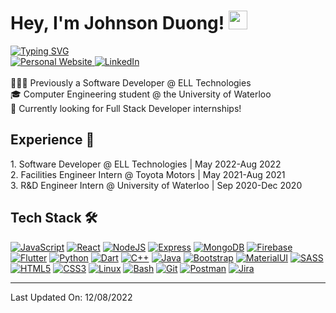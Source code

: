 <h1> Hey, I'm Johnson Duong! <img src = "https://raw.githubusercontent.com/MartinHeinz/MartinHeinz/master/wave.gif" width = 30px> </h1>
<a href="https://git.io/typing-svg"><img src="https://readme-typing-svg.herokuapp.com?font=Source+Code+Pro&duration=2000&pause=500&color=73CFE5&vCenter=true&width=450&lines=Welcome+to+my+GitHub!;I'm+a+Software+Developer;And+Computer+Engineering+Student;At+the+University+of+Waterloo" alt="Typing SVG" />
</a>
<br/>

<a href="https://www.johnsonduong.ml" target="_blank">
  <img alt="Personal Website" src="https://img.shields.io/badge/website-000000?style=for-the-badge&logo=About.me&logoColor=white" target="_blank">
<a href="https://www.linkedin.com/in/johnsonduong/" target="_blank">
  <img alt="LinkedIn" src="https://img.shields.io/badge/LinkedIn-0077B5?style=for-the-badge&logo=linkedin&logoColor=white" target="_blank">
</a>   
</a>   

<br/>
<br/>
🧑🏻‍💻 Previously a Software Developer @ ELL Technologies<br>
🎓 Computer Engineering student @ the University of Waterloo<br>
👀 Currently looking for Full Stack Developer internships!<br>


<h2>Experience 🎯</h2>
1. Software Developer @ ELL Technologies | May 2022-Aug 2022<br>
2. Facilities Engineer Intern @ Toyota Motors | May 2021-Aug 2021<br>
3. R&D Engineer Intern @ University of Waterloo | Sep 2020-Dec 2020<br>


<h2>Tech Stack 🛠</h2>
    <a href="" target="_blank"><img alt="JavaScript" src="https://img.shields.io/badge/javascript-%23323330.svg?style=for-the-badge&logo=javascript&logoColor=%23F7DF1E"></a>
    <a href="" target="_blank"><img alt="React" src="https://img.shields.io/badge/react-%2320232a.svg?style=for-the-badge&logo=react&logoColor=%2361DAFB"></a>
    <a href="" target="_blank"><img alt="NodeJS" src="https://img.shields.io/badge/node.js-6DA55F?style=for-the-badge&logo=node.js&logoColor=white"></a>
    <a href="" target="_blank"><img alt="Express" src="https://img.shields.io/badge/express.js-%23404d59.svg?style=for-the-badge&logo=express&logoColor=%2361DAFB"></a>
    <a href="" target="_blank"><img alt="MongoDB" src="https://img.shields.io/badge/MongoDB-%234ea94b.svg?style=for-the-badge&logo=mongodb&logoColor=white"></a>
    <a href="" target="_blank"><img alt="Firebase" src="https://img.shields.io/badge/Firebase-039BE5?style=for-the-badge&logo=Firebase&logoColor=white"></a>
    <a href="" target="_blank"><img alt="Flutter" src="https://img.shields.io/badge/Flutter-%2302569B.svg?style=for-the-badge&logo=Flutter&logoColor=white"></a>
    <a href="" target="_blank"><img alt="Python" src="https://img.shields.io/badge/Python-3776AB?style=for-the-badge&logo=python&logoColor=white"></a>
    <a href="" target="_blank"><img alt="Dart" src="https://img.shields.io/badge/dart-%230175C2.svg?style=for-the-badge&logo=dart&logoColor=white"></a>
    <a href="" target="_blank"><img alt="C++" src="https://img.shields.io/badge/c++-%2300599C.svg?style=for-the-badge&logo=c%2B%2B&logoColor=white"></a>
    <a href="" target="_blank"><img alt="Java" src="https://img.shields.io/badge/Java-ED8B00?style=for-the-badge&logo=java&logoColor=white"></a>
    <a href="" target="_blank"><img alt="Bootstrap" src="https://img.shields.io/badge/bootstrap-%23563D7C.svg?style=for-the-badge&logo=bootstrap&logoColor=white"></a>
    <a href="" target="_blank"><img alt="MaterialUI" src="https://img.shields.io/badge/MUI-%230081CB.svg?style=for-the-badge&logo=mui&logoColor=white"></a>
    <a href="" target="_blank"><img alt="SASS" src="https://img.shields.io/badge/SASS-hotpink.svg?style=for-the-badge&logo=SASS&logoColor=white"></a>
    <a href="" target="_blank"><img alt="HTML5" src="https://img.shields.io/badge/html5-%23E34F26.svg?style=for-the-badge&logo=html5&logoColor=white"></a>
    <a href="" target="_blank"><img alt="CSS3" src="https://img.shields.io/badge/css3-%231572B6.svg?style=for-the-badge&logo=css3&logoColor=white"></a>
    <a href="" target="_blank"><img alt="Linux" src="https://img.shields.io/badge/Linux-FCC624?style=for-the-badge&logo=linux&logoColor=black"></a>
    <a href="" target="_blank"><img alt="Bash" src="https://img.shields.io/badge/shell_script-%23121011.svg?style=for-the-badge&logo=gnu-bash&logoColor=white"></a>
    <a href="" target="_blank"><img alt="Git" src="https://img.shields.io/badge/git-%23F05033.svg?style=for-the-badge&logo=git&logoColor=white"></a>
    <a href="" target="_blank"><img alt="Postman" src="https://img.shields.io/badge/Postman-FF6C37?style=for-the-badge&logo=postman&logoColor=white"></a>
    <a href="" target="_blank"><img alt="Jira" src="https://img.shields.io/badge/jira-%230A0FFF.svg?style=for-the-badge&logo=jira&logoColor=white"></a>

---
Last Updated On: 12/08/2022

